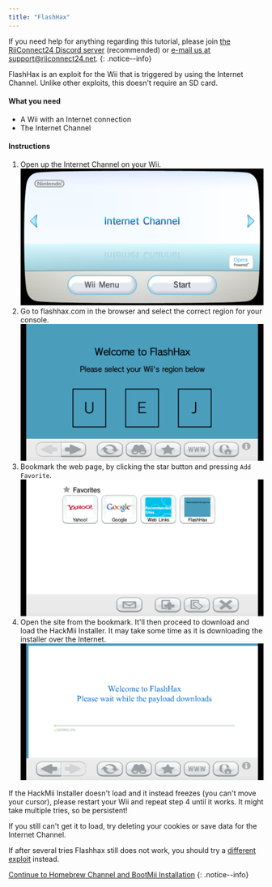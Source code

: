 ```yaml
---
title: "FlashHax"
---
```


If you need help for anything regarding this tutorial, please join [the RiiConnect24 Discord server](https://discord.gg/rc24) (recommended) or [e-mail us at support@riiconnect24.net](mailto:support@riiconnect24.net).
{: .notice--info}

FlashHax is an exploit for the Wii that is triggered by using the Internet Channel. Unlike other exploits, this doesn't require an SD card.

#### What you need

- A Wii with an Internet connection
- The Internet Channel

#### Instructions

1. Open up the Internet Channel on your Wii.
![Internet Channel Wii Menu](/images/flashhax/internet-channel-start.png)
1. Go to flashhax.com in the browser and select the correct region for your console.
![Flashhax Region Select](/images/flashhax/select-region.png)
1. Bookmark the web page, by clicking the star button and pressing `Add Favorite`.
![Bookmark Flashhax](/images/flashhax/bookmark-page.png)
1. Open the site from the bookmark. It'll then proceed to download and load the HackMii Installer. It may take some time as it is downloading the installer over the Internet.
![Downloading Flashhax](/images/flashhax/wait-for-download.png)

If the HackMii Installer doesn't load and it instead freezes (you can't move your cursor), please restart your Wii and repeat step 4 until it works. It might take multiple tries, so be persistent!

If you still can't get it to load, try deleting your cookies or save data for the Internet Channel.

If after several tries Flashhax still does not work, you should try a [different exploit](get-started) instead.


[Continue to Homebrew Channel and BootMii Installation](hbc)
{: .notice--info}
